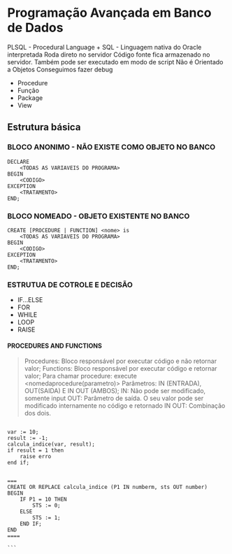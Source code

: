 # Programação Avançada em Banco de Dados
PLSQL - Procedural Language + SQL - Linguagem nativa do Oracle interpretada
Roda direto no servidor
Código fonte fica armazenado no servidor.
Também pode ser executado em modo de script
Não é Orientado a Objetos
Conseguimos fazer debug

- Procedure
- Função 
- Package 
- View


## Estrutura básica

### BLOCO ANONIMO - NÃO EXISTE COMO OBJETO NO BANCO

```
DECLARE
	<TODAS AS VARIAVEIS DO PROGRAMA>
BEGIN
	<CODIGO>
EXCEPTION
	<TRATAMENTO>
END;
```


### BLOCO NOMEADO - OBJETO EXISTENTE NO BANCO

```
CREATE [PROCEDURE | FUNCTION] <nome> is
	<TODAS AS VARIAVEIS DO PROGRAMA>
BEGIN
	<CODIGO>
EXCEPTION
	<TRATAMENTO>
END;
```

### ESTRUTUA DE COTROLE E DECISÃO
- IF...ELSE
- FOR
- WHILE
- LOOP
- RAISE

#### PROCEDURES AND FUNCTIONS

> Procedures: Bloco responsável por executar código e não retornar valor;
> Functions: Bloco responsável por executar código e retornar valor;
> Para chamar procedure: execute <nomedaprocedure(parametro)>
> Parâmetros: IN (ENTRADA), OUT(SAIDA) E IN OUT (AMBOS);
> IN: Não pode ser modificado, somente input
> OUT: Parâmetro de saída. O seu valor pode ser modificado internamente no código e retornado
> IN OUT: Combinação dos dois.

````

var := 10;
result := -1;
calcula_indice(var, result);
if result = 1 then
    raise erro
end if;


===
CREATE OR REPLACE calcula_indice (P1 IN numberm, sts OUT number)
BEGIN
    IF P1 = 10 THEN
        STS := 0;
    ELSE
        STS := 1;
    END IF;
END
====

```